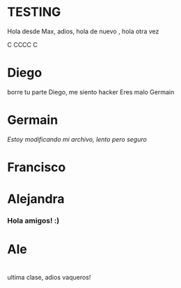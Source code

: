 # TESTING

Hola desde Max, adios, hola de nuevo , hola otra vez

C
CCCC
C






# Diego

borre tu parte Diego, me siento hacker
Eres malo Germain 

# Germain

*Estoy modificando mi archivo, lento pero seguro* 

# Francisco


# Alejandra
###  Hola amigos! :)


# Ale

#
ultima clase, adios vaqueros!
